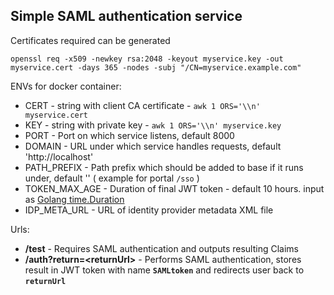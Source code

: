 ## Simple SAML authentication service ##

Certificates required can be generated 
```
openssl req -x509 -newkey rsa:2048 -keyout myservice.key -out myservice.cert -days 365 -nodes -subj "/CN=myservice.example.com"
```

ENVs for docker container:
- CERT - string with client CA certificate - `awk 1 ORS='\\n' myservice.cert`
- KEY  - string with private key - `awk 1 ORS='\\n' myservice.key`
- PORT - Port on which service listens, default 8000
- DOMAIN - URL under which service handles requests, default 'http://localhost'
- PATH_PREFIX - Path prefix which should be added to base if it runs under, default '' ( example for portal `/sso` )
- TOKEN_MAX_AGE - Duration of final JWT token - default 10 hours. input as [Golang time.Duration](https://golang.org/pkg/time/#ParseDuration)
- IDP_META_URL - URL of identity provider metadata XML file

Urls:
- **/test** - Requires SAML authentication and outputs resulting Claims
- **/auth?return=&lt;returnUrl&gt;** - Performs SAML authentication, stores result in JWT token with name **`SAMLtoken`** and redirects user back to **`returnUrl`**
